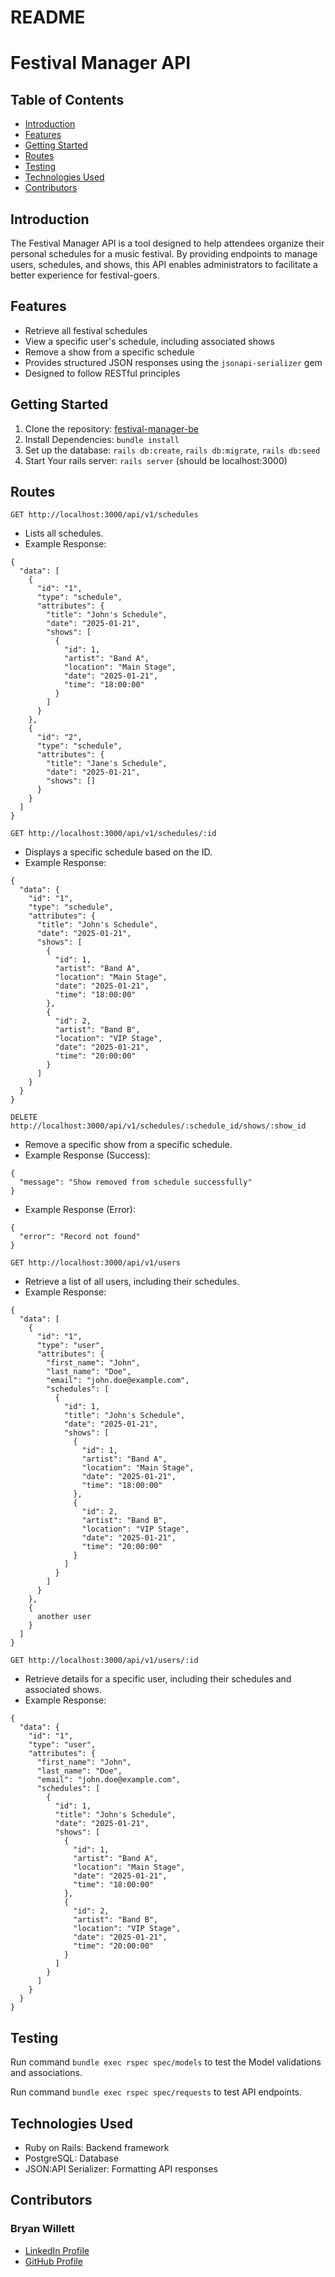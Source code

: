# README

# Festival Manager API

## Table of Contents

- [Introduction](#introduction)
- [Features](#features)
- [Getting Started](#getting-started)
- [Routes](#routes)
- [Testing](#testing)
- [Technologies Used](#technologies-used)
- [Contributors](#contributors)

## Introduction
The Festival Manager API is a tool designed to help attendees organize their personal schedules for a music festival. By providing endpoints to manage users, schedules, and shows, this API enables administrators to facilitate a better experience for festival-goers.

## Features

- Retrieve all festival schedules
- View a specific user's schedule, including associated shows
- Remove a show from a specific schedule
- Provides structured JSON responses using the `jsonapi-serializer` gem
- Designed to follow RESTful principles

## Getting Started

1. Clone the repository: [festival-manager-be](https://github.com/bwillett2003/festival-manager-be)
2. Install Dependencies:
```bundle install```
3. Set up the database: 
```rails db:create```,
```rails db:migrate```,
```rails db:seed```
4. Start Your rails server: 
```rails server```
(should be localhost:3000)

## Routes

```GET http://localhost:3000/api/v1/schedules```
- Lists all schedules.
- Example Response:
```
{
  "data": [
    {
      "id": "1",
      "type": "schedule",
      "attributes": {
        "title": "John's Schedule",
        "date": "2025-01-21",
        "shows": [
          {
            "id": 1,
            "artist": "Band A",
            "location": "Main Stage",
            "date": "2025-01-21",
            "time": "18:00:00"
          }
        ]
      }
    },
    {
      "id": "2",
      "type": "schedule",
      "attributes": {
        "title": "Jane's Schedule",
        "date": "2025-01-21",
        "shows": []
      }
    }
  ]
}
```

```GET http://localhost:3000/api/v1/schedules/:id```
- Displays a specific schedule based on the ID.
- Example Response:
```
{
  "data": {
    "id": "1",
    "type": "schedule",
    "attributes": {
      "title": "John's Schedule",
      "date": "2025-01-21",
      "shows": [
        {
          "id": 1,
          "artist": "Band A",
          "location": "Main Stage",
          "date": "2025-01-21",
          "time": "18:00:00"
        },
        {
          "id": 2,
          "artist": "Band B",
          "location": "VIP Stage",
          "date": "2025-01-21",
          "time": "20:00:00"
        }
      ]
    }
  }
}
```

```DELETE http://localhost:3000/api/v1/schedules/:schedule_id/shows/:show_id```
- Remove a specific show from a specific schedule.
- Example Response (Success):
```
{
  "message": "Show removed from schedule successfully"
}
```
- Example Response (Error):
```
{
  "error": "Record not found"
}
```

```GET http://localhost:3000/api/v1/users```
- Retrieve a list of all users, including their schedules.
- Example Response:
```
{
  "data": [
    {
      "id": "1",
      "type": "user",
      "attributes": {
        "first_name": "John",
        "last_name": "Doe",
        "email": "john.doe@example.com",
        "schedules": [
          {
            "id": 1,
            "title": "John's Schedule",
            "date": "2025-01-21",
            "shows": [
              {
                "id": 1,
                "artist": "Band A",
                "location": "Main Stage",
                "date": "2025-01-21",
                "time": "18:00:00"
              },
              {
                "id": 2,
                "artist": "Band B",
                "location": "VIP Stage",
                "date": "2025-01-21",
                "time": "20:00:00"
              }
            ]
          }
        ]
      }
    },
    {
      another user
    }
  ]
}
```

```GET http://localhost:3000/api/v1/users/:id```
- Retrieve details for a specific user, including their schedules and associated shows.
- Example Response:
```
{
  "data": {
    "id": "1",
    "type": "user",
    "attributes": {
      "first_name": "John",
      "last_name": "Doe",
      "email": "john.doe@example.com",
      "schedules": [
        {
          "id": 1,
          "title": "John's Schedule",
          "date": "2025-01-21",
          "shows": [
            {
              "id": 1,
              "artist": "Band A",
              "location": "Main Stage",
              "date": "2025-01-21",
              "time": "18:00:00"
            },
            {
              "id": 2,
              "artist": "Band B",
              "location": "VIP Stage",
              "date": "2025-01-21",
              "time": "20:00:00"
            }
          ]
        }
      ]
    }
  }
}
```

## Testing

Run command ```bundle exec rspec spec/models``` to test the Model validations and associations.

Run command ```bundle exec rspec spec/requests``` to test API endpoints.

## Technologies Used
- Ruby on Rails: Backend framework
- PostgreSQL: Database
- JSON:API Serializer: Formatting API responses

## Contributors

### Bryan Willett
- [LinkedIn Profile](https://www.linkedin.com/in/bryan--willett)
- [GitHub Profile](https://github.com/bwillett2003)
